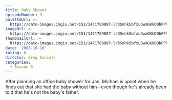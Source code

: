 ```yaml
---
title: Baby Shower
episodeNumber: 3
paletteUrl: >-
  https://dato-images.imgix.net/151/1471789087-lr3Smhk5bfxLOwmGKkDQhFPhuea.jpg?auto=enhance&ch=DPR%2CWidth&palette=json
imageUrl: >-
  https://dato-images.imgix.net/151/1471789087-lr3Smhk5bfxLOwmGKkDQhFPhuea.jpg?auto=compress%2Cformat&ch=DPR%2CWidth&w=500
thumbnailUrl: >-
  https://dato-images.imgix.net/151/1471789087-lr3Smhk5bfxLOwmGKkDQhFPhuea.jpg?auto=enhance&ch=DPR%2CWidth&fit=crop&fm=jpg&h=280&w=500
date: '2008-10-16'
rating: 8
director: Greg Daniels
categories:
  - Season 5
---
```


After planning an office baby shower for Jan, Michael is upset when he finds out that she had the baby without him--even though he's already been told that he's not the baby's father.